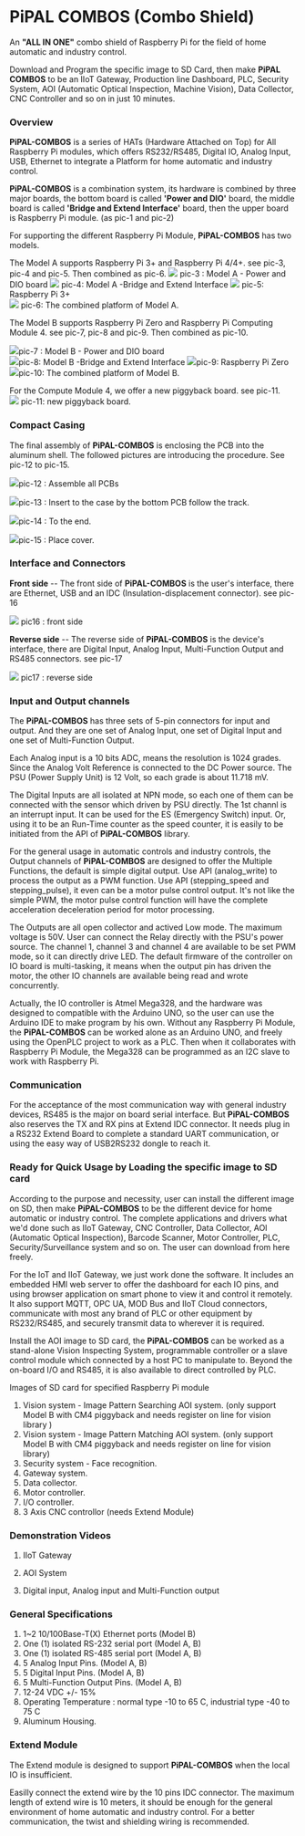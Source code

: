 # PiPAL COMBOS (Combo Shield)

An **"ALL IN ONE"** combo shield of Raspberry Pi for the field of home automatic and industry control.

Download and Program the specific image to SD Card, then make **PiPAL COMBOS** to be an IIoT Gateway, Production line Dashboard, PLC, Security System, AOI (Automatic Optical Inspection, Machine Vision), Data Collector, CNC Controller and so on in just 10 minutes.

### **Overview** 

**PiPAL-COMBOS** is a series of HATs (Hardware Attached on Top) for All Raspberry Pi modules, which offers RS232/RS485, Digital IO, Analog Input, USB, Ethernet to integrate a Platform for home automatic and industry control.

**PiPAL-COMBOS** is a combination system, its hardware is combined by three major boards, the bottom board is called **'Power and DIO'** board, the middle board is called **'Bridge and Extend Interface'** board, then the upper board is Raspberry Pi module. (as pic-1 and pic-2)

For supporting the different Raspberry Pi Module, **PiPAL-COMBOS** has two models.

The Model A supports Raspberry Pi 3+ and Raspberry Pi 4/4+. see pic-3, pic-4 and pic-5. Then combined as pic-6.
<img src="./pics/IMG_0916.jpg" />
pic-3 : Model  A - Power and DIO board
<img src="./pics/IMG_0915.jpg" />
pic-4: Model A -Bridge and Extend Interface
<img src="./pics/IMG_0913.jpg" />
pic-5: Raspberry Pi 3+                                            
<img src="./pics/IMG_0917.jpg" />
pic-6: The combined platform of Model A.




The Model B supports Raspberry Pi Zero and Raspberry Pi Computing Module 4. see pic-7, pic-8 and pic-9. 
Then combined as pic-10.

<img src="./pics/IMG_0832.jpg" />pic-7 : Model B - Power and DIO board             
<img src="./pics/IMG_0833.jpg" />pic-8: Model B -Bridge and Extend Interface
<img src="./pics/IMG_0834.jpg" />pic-9: Raspberry Pi Zero         
<img src="./pics/IMG_0838.jpg" />pic-10: The combined platform of Model B.                                

For the Compute Module 4, we offer a new piggyback board. see pic-11.      
<img src="./pics/IMG_0863.jpg" />
pic-11: new piggyback board.           

### **Compact Casing**
The final assembly of **PiPAL-COMBOS** is enclosing the PCB into the aluminum shell. The followed pictures are introducing the procedure. See pic-12 to pic-15.

<img src="./pics/IMG_0882.jpg" />pic-12 : Assemble all PCBs

<img src="./pics/IMG_0881.jpg" />pic-13 : Insert to the case by the bottom PCB follow the track.

<img src="./pics/IMG_0879.jpg" />pic-14 : To the end.

<img src="./pics/IMG_0878.jpg" />pic-15 : Place cover.

### **Interface and Connectors**
**Front side** --
The front side of **PiPAL-COMBOS** is the user's interface, there are Ethernet, USB and an IDC (Insulation-displacement connector). see pic-16

<img src="./pics/IMG_0892s.jpg" /> pic16 : front side

**Reverse side** --
The reverse side of **PiPAL-COMBOS** is the device's interface, there are Digital Input, Analog Input, Multi-Function Output and RS485 connectors. see pic-17

<img src="./pics/IMG_0891s.jpg" /> pic17 : reverse side

### **Input and Output channels**
The **PiPAL-COMBOS** has three sets of 5-pin connectors for input and output. And they are one set of Analog Input, one set of Digital Input and one set of Multi-Function Output.

Each Analog input is a 10 bits ADC, means the resolution is 1024 grades. Since the Analog Volt Reference is connected to the DC Power source. The PSU (Power Supply Unit) is 12 Volt, so each grade is about 11.718 mV.

The Digital Inputs are all isolated at NPN mode, so each one of them can be connected with the sensor which driven by PSU directly. The 1st channl is an interrupt input. It can be used for the ES (Emergency Switch) input. Or, using it to be an Run-Time counter as the speed counter, it is easily to be initiated from the API of **PiPAL-COMBOS** library.

For the general usage in automatic controls and industry controls, the Output channels of **PiPAL-COMBOS** are designed to offer the Multiple Functions, the default is simple digital output. Use API (analog_write) to process the output as a PWM function. Use API (stepping_speed and stepping_pulse), it even can be a motor pulse control output. It's not like the simple PWM, the motor pulse control function will have the complete acceleration deceleration period for motor processing.

The Outputs are all open collector and actived Low mode. The maximum voltage is 50V. User can connect the Relay directly with the PSU's power source. The channel 1, channel 3 and channel 4 are available to be set PWM mode, so it can directly drive LED. The default firmware of the controller on IO board is multi-tasking, it means when the output pin has driven the motor, the other IO channels are available being read and wrote concurrently.    

Actually, the IO controller is Atmel Mega328, and the hardware was designed to compatible with the Arduino UNO, so the user can use the Arduino IDE to make program by his own. Without any Raspberry Pi Module, the **PiPAL-COMBOS** can be worked alone as an Arduino UNO, and freely using the OpenPLC project to work as a PLC. Then when it collaborates with Raspberry Pi Module, the Mega328 can be programmed as an I2C slave to work with Raspberry Pi. 

### **Communication**
For the acceptance of the most communication way with general industry devices, RS485 is the major on board serial interface. But **PiPAL-COMBOS** also reserves the TX and RX pins at Extend IDC connector. It needs plug in a RS232 Extend Board to complete a standard UART communication, or using the easy way of USB2RS232 dongle to reach it. 

### **Ready for Quick Usage by Loading the specific image to SD card**
According to the purpose and necessity, user can install the different image on SD, then make **PiPAL-COMBOS** to be the different device for home automatic or industry control. The complete applications and drivers what we'd done such as IIoT Gateway, CNC Controller, Data Collector, AOI (Automatic Optical Inspection), Barcode Scanner, Motor Controller, PLC, Security/Surveillance system and so on. The user can download from here freely.

For the IoT and IIoT Gateway, we just work done the software. It includes an embedded HMI web server to offer the dashboard for each IO pins, and using browser application on smart phone to view it and control it remotely. It also support MQTT, OPC UA, MOD Bus and IIoT Cloud connectors, communicate with most any brand of PLC or other equipment by RS232/RS485, and securely transmit data to wherever it is required.


Install the AOI image to SD card, the **PiPAL-COMBOS** can be worked as a stand-alone Vision Inspecting System, programmable controller or a slave control module which connected by a host PC to manipulate to. Beyond the on-board I/O and RS485, it is also available to direct controlled by PLC.

Images of SD card for specified Raspberry Pi module

1. Vision system - Image Pattern Searching AOI system. (only support Model B with CM4 piggyback and needs register on line for vision library )
2. Vision system - Image Pattern Matching AOI system. (only support Model B with CM4 piggyback and needs register on line for vision library)
3. Security system - Face recognition.
4. Gateway system.
5. Data collector.
6. Motor controller.
7. I/O controller.
8. 3 Axis CNC controllor (needs Extend Module)

### **Demonstration Videos**

1. IIoT Gateway

2. AOI System

3. Digital input, Analog input and Multi-Function output

###  **General Specifications**

1. 1~2 10/100Base-T(X) Ethernet ports (Model B)
2. One (1) isolated RS-232 serial port  (Model A, B)
3. One (1) isolated RS-485 serial port  (Model A, B)
4. 5 Analog Input Pins.  (Model A, B)
5. 5 Digital Input Pins.  (Model A, B)
6. 5 Multi-Function Output Pins.  (Model A, B)
7. 12-24 VDC +/- 15% 
8. Operating Temperature : normal type -10 to 65 C, industrial type -40 to 75 C 
9. Aluminum Housing.



### **Extend Module**

The Extend module is designed to support **PiPAL-COMBOS** when the local IO is insufficient.

Easilly connect the extend wire by the 10 pins IDC connector. The maximum length of extend wire is 10 meters, it should be enough for the general environment of home automatic and industry control. For a better communication, the twist and shielding wiring is recommended.



